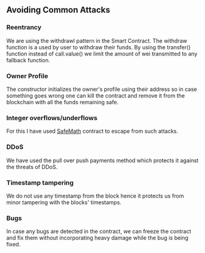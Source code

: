 ## Avoiding Common Attacks

### Reentrancy
We are using the withdrawl pattern in the Smart Contract. The withdraw function is a used by user to withdraw their funds. By using the transfer() function instead of call.value() we limit the amount of wei transmitted to any fallback function.

### Owner Profile
The constructor initializes the owner's profile using their address so in case something goes wrong one can kill the contract and remove it from the blockchain with all the funds remaining safe.

### Integer overflows/underflows
For this I have used [SafeMath](https://github.com/OpenZeppelin/openzeppelin-solidity/) contract to escape from such attacks. 

### DDoS
We have used the pull over push payments method which protects it against the threats of DDoS.

### Timestamp tampering
We do not use any timestamp from the block hence it protects us from minor tampering with the blocks' timestamps.

### Bugs
In case any bugs are detected in the contract, we can freeze the contract and fix them without incorporating heavy damage while the bug is being fixed.
